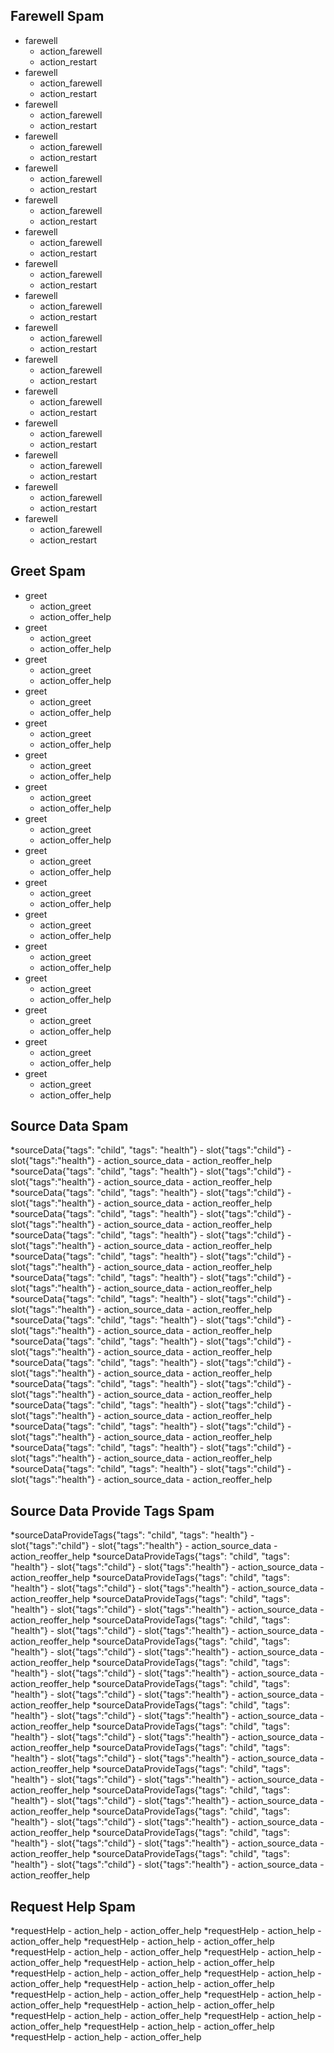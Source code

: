 ## Farewell Spam
* farewell
    - action_farewell
    - action_restart
* farewell
    - action_farewell
    - action_restart
* farewell
    - action_farewell
    - action_restart
* farewell
    - action_farewell
    - action_restart
* farewell
    - action_farewell
    - action_restart
* farewell
    - action_farewell
    - action_restart
* farewell
    - action_farewell
    - action_restart
* farewell
    - action_farewell
    - action_restart
* farewell
    - action_farewell
    - action_restart
* farewell
    - action_farewell
    - action_restart
* farewell
    - action_farewell
    - action_restart
* farewell
    - action_farewell
    - action_restart
* farewell
    - action_farewell
    - action_restart
* farewell
    - action_farewell
    - action_restart
* farewell
    - action_farewell
    - action_restart
* farewell
    - action_farewell
    - action_restart

## Greet Spam
* greet
    - action_greet
    - action_offer_help
* greet
    - action_greet
    - action_offer_help
* greet
    - action_greet
    - action_offer_help
* greet
    - action_greet
    - action_offer_help
* greet
    - action_greet
    - action_offer_help
* greet
    - action_greet
    - action_offer_help
* greet
    - action_greet
    - action_offer_help
* greet
    - action_greet
    - action_offer_help
* greet
    - action_greet
    - action_offer_help
* greet
    - action_greet
    - action_offer_help
* greet
    - action_greet
    - action_offer_help
* greet
    - action_greet
    - action_offer_help
* greet
    - action_greet
    - action_offer_help
* greet
    - action_greet
    - action_offer_help
* greet
    - action_greet
    - action_offer_help
* greet
    - action_greet
    - action_offer_help

## Source Data Spam 
*sourceData{"tags": "child", "tags": "health"}
    - slot{"tags":"child"}
    - slot{"tags":"health"}
    - action_source_data
    - action_reoffer_help
*sourceData{"tags": "child", "tags": "health"}
    - slot{"tags":"child"}
    - slot{"tags":"health"}
    - action_source_data
    - action_reoffer_help
*sourceData{"tags": "child", "tags": "health"}
    - slot{"tags":"child"}
    - slot{"tags":"health"}
    - action_source_data
    - action_reoffer_help
*sourceData{"tags": "child", "tags": "health"}
    - slot{"tags":"child"}
    - slot{"tags":"health"}
    - action_source_data
    - action_reoffer_help
*sourceData{"tags": "child", "tags": "health"}
    - slot{"tags":"child"}
    - slot{"tags":"health"}
    - action_source_data
    - action_reoffer_help
*sourceData{"tags": "child", "tags": "health"}
    - slot{"tags":"child"}
    - slot{"tags":"health"}
    - action_source_data
    - action_reoffer_help
*sourceData{"tags": "child", "tags": "health"}
    - slot{"tags":"child"}
    - slot{"tags":"health"}
    - action_source_data
    - action_reoffer_help
*sourceData{"tags": "child", "tags": "health"}
    - slot{"tags":"child"}
    - slot{"tags":"health"}
    - action_source_data
    - action_reoffer_help
*sourceData{"tags": "child", "tags": "health"}
    - slot{"tags":"child"}
    - slot{"tags":"health"}
    - action_source_data
    - action_reoffer_help
*sourceData{"tags": "child", "tags": "health"}
    - slot{"tags":"child"}
    - slot{"tags":"health"}
    - action_source_data
    - action_reoffer_help
*sourceData{"tags": "child", "tags": "health"}
    - slot{"tags":"child"}
    - slot{"tags":"health"}
    - action_source_data
    - action_reoffer_help
*sourceData{"tags": "child", "tags": "health"}
    - slot{"tags":"child"}
    - slot{"tags":"health"}
    - action_source_data
    - action_reoffer_help
*sourceData{"tags": "child", "tags": "health"}
    - slot{"tags":"child"}
    - slot{"tags":"health"}
    - action_source_data
    - action_reoffer_help
*sourceData{"tags": "child", "tags": "health"}
    - slot{"tags":"child"}
    - slot{"tags":"health"}
    - action_source_data
    - action_reoffer_help
*sourceData{"tags": "child", "tags": "health"}
    - slot{"tags":"child"}
    - slot{"tags":"health"}
    - action_source_data
    - action_reoffer_help
*sourceData{"tags": "child", "tags": "health"}
    - slot{"tags":"child"}
    - slot{"tags":"health"}
    - action_source_data
    - action_reoffer_help

## Source Data Provide Tags Spam 
*sourceDataProvideTags{"tags": "child", "tags": "health"}
    - slot{"tags":"child"}
    - slot{"tags":"health"}
    - action_source_data
    - action_reoffer_help
*sourceDataProvideTags{"tags": "child", "tags": "health"}
    - slot{"tags":"child"}
    - slot{"tags":"health"}
    - action_source_data
    - action_reoffer_help
*sourceDataProvideTags{"tags": "child", "tags": "health"}
    - slot{"tags":"child"}
    - slot{"tags":"health"}
    - action_source_data
    - action_reoffer_help
*sourceDataProvideTags{"tags": "child", "tags": "health"}
    - slot{"tags":"child"}
    - slot{"tags":"health"}
    - action_source_data
    - action_reoffer_help
*sourceDataProvideTags{"tags": "child", "tags": "health"}
    - slot{"tags":"child"}
    - slot{"tags":"health"}
    - action_source_data
    - action_reoffer_help
*sourceDataProvideTags{"tags": "child", "tags": "health"}
    - slot{"tags":"child"}
    - slot{"tags":"health"}
    - action_source_data
    - action_reoffer_help
*sourceDataProvideTags{"tags": "child", "tags": "health"}
    - slot{"tags":"child"}
    - slot{"tags":"health"}
    - action_source_data
    - action_reoffer_help
*sourceDataProvideTags{"tags": "child", "tags": "health"}
    - slot{"tags":"child"}
    - slot{"tags":"health"}
    - action_source_data
    - action_reoffer_help
*sourceDataProvideTags{"tags": "child", "tags": "health"}
    - slot{"tags":"child"}
    - slot{"tags":"health"}
    - action_source_data
    - action_reoffer_help
*sourceDataProvideTags{"tags": "child", "tags": "health"}
    - slot{"tags":"child"}
    - slot{"tags":"health"}
    - action_source_data
    - action_reoffer_help
*sourceDataProvideTags{"tags": "child", "tags": "health"}
    - slot{"tags":"child"}
    - slot{"tags":"health"}
    - action_source_data
    - action_reoffer_help
*sourceDataProvideTags{"tags": "child", "tags": "health"}
    - slot{"tags":"child"}
    - slot{"tags":"health"}
    - action_source_data
    - action_reoffer_help
*sourceDataProvideTags{"tags": "child", "tags": "health"}
    - slot{"tags":"child"}
    - slot{"tags":"health"}
    - action_source_data
    - action_reoffer_help
*sourceDataProvideTags{"tags": "child", "tags": "health"}
    - slot{"tags":"child"}
    - slot{"tags":"health"}
    - action_source_data
    - action_reoffer_help
*sourceDataProvideTags{"tags": "child", "tags": "health"}
    - slot{"tags":"child"}
    - slot{"tags":"health"}
    - action_source_data
    - action_reoffer_help
*sourceDataProvideTags{"tags": "child", "tags": "health"}
    - slot{"tags":"child"}
    - slot{"tags":"health"}
    - action_source_data
    - action_reoffer_help

## Request Help Spam 
*requestHelp
    - action_help
    - action_offer_help
*requestHelp
    - action_help
    - action_offer_help
*requestHelp
    - action_help
    - action_offer_help
*requestHelp
    - action_help
    - action_offer_help
*requestHelp
    - action_help
    - action_offer_help
*requestHelp
    - action_help
    - action_offer_help
*requestHelp
    - action_help
    - action_offer_help
*requestHelp
    - action_help
    - action_offer_help
*requestHelp
    - action_help
    - action_offer_help
*requestHelp
    - action_help
    - action_offer_help
*requestHelp
    - action_help
    - action_offer_help
*requestHelp
    - action_help
    - action_offer_help
*requestHelp
    - action_help
    - action_offer_help
*requestHelp
    - action_help
    - action_offer_help
*requestHelp
    - action_help
    - action_offer_help
*requestHelp
    - action_help
    - action_offer_help
